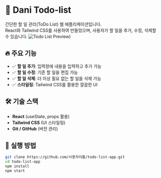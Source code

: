 # 📌 Dani Todo-list

간단한 할 일 관리(ToDo List) 웹 애플리케이션입니다.  
React와 Tailwind CSS를 사용하여 만들었으며, 사용자가 할 일을 추가, 수정, 삭제할 수 있습니다.
![Todo List Preview](https://github.com/user-attachments/assets/01d59b03-78c0-4e2a-bd2c-31fa6609794c))

## 🔥 주요 기능
- ✅ **할 일 추가**: 입력창에 내용을 입력하고 추가 가능
- ✅ **할 일 수정**: 기존 할 일을 편집 가능
- ✅ **할 일 삭제**: 더 이상 필요 없는 할 일을 삭제 가능
- ✅ **스타일링**: Tailwind CSS를 활용한 깔끔한 UI

## 🛠️ 기술 스택
- **React** (useState, props 활용)
- **Tailwind CSS** (UI 스타일링)
- **Git / GitHub** (버전 관리)

## 🚀 실행 방법
```bash
git clone https://github.com/사용자이름/todo-list-app.git
cd todo-list-app
npm install
npm start
